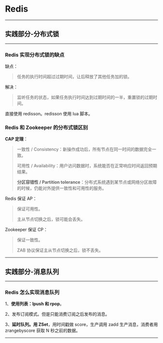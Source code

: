 # Redis

---

## 实践部分-分布式锁

---

### Redis 实现分布式锁的缺点

缺点：

> 任务的执行时间超过过期时间，让后释放了其他任务加的锁。

解决：

> 监听任务的状态，如果任务执行时间达到过期时间的一半，重置锁的过期时间。

直接使用 redisson。redisson 使用 lua 脚本。

### Redis 和 Zookeeper 的分布式锁区别

**CAP 定理**：

> 一致性 / Consistency：新操作成功后，所有节点在同一时间的数据完全一致。
>
> 可用性 / Availability：用户访问数据时，系统能否在正常响应时间返回预期结果。
>
> **分区容错性 / Partition tolerance**：分布式系统遇到某节点或网络分区故障的时候，仍能对外提供一致性和可用性的服务。

Redis 保证 AP：

> 保证可用性。
>
> 主从节点切换之后，锁可能会丢失。

Zookeeper 保证 CP：

> 保证一致性。
>
> ZAB 协议保证主从节点切换之后，锁不丢失。




---

## 实践部分-消息队列

---

### Redis 怎么实现消息队列

1、**使用列表：lpush 和 rpop**。

2、发布订阅模式。但是只能消费订阅之后发布的消息。

3、**延时队列。用 ZSet**，用时间戳做 score，生产调用 zadd 生产消息，消费者用 zrangebyscore 获取 N 秒之前的数据。








---



